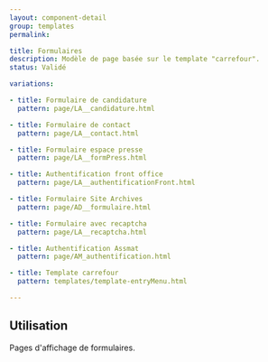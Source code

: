 ```yaml
---
layout: component-detail
group: templates
permalink:

title: Formulaires
description: Modèle de page basée sur le template "carrefour".
status: Validé

variations:

- title: Formulaire de candidature
  pattern: page/LA__candidature.html

- title: Formulaire de contact
  pattern: page/LA__contact.html

- title: Formulaire espace presse
  pattern: page/LA__formPress.html

- title: Authentification front office
  pattern: page/LA__authentificationFront.html

- title: Formulaire Site Archives
  pattern: page/AD__formulaire.html

- title: Formulaire avec recaptcha
  pattern: page/LA__recaptcha.html

- title: Authentification Assmat
  pattern: page/AM_authentification.html

- title: Template carrefour
  pattern: templates/template-entryMenu.html

---
```

## Utilisation

Pages d'affichage de formulaires.
